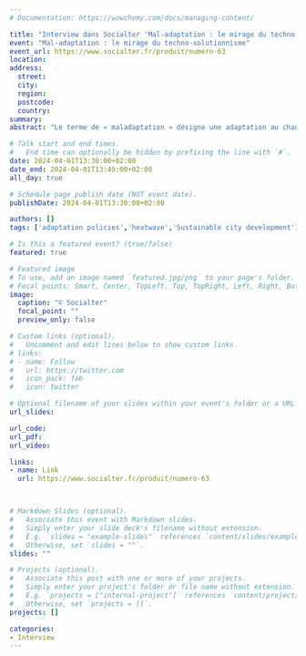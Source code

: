 ```yaml
---
# Documentation: https://wowchemy.com/docs/managing-content/

title: "Interview dans Socialter 'Mal-adaptation : le mirage du techno-solutionnisme'"
event: "Mal-adaptation : le mirage du techno-solutionnisme"
event_url: https://www.socialter.fr/produit/numero-63
location:
address:
  street:
  city:
  region:
  postcode:
  country:
summary: 
abstract: "Le terme de « maladaptation » désigne une adaptation au changement climatique qui aggrave en réalité la situation, par sa consommation d’énergie, par ses autres impacts environnementaux et témoigne d’une vision de court terme, d’un refus de questionner les modèles en place et d’une « sur-confiance dans les moyens économiques et la technologie pour tout régler »."

# Talk start and end times.
#   End time can optionally be hidden by prefixing the line with `#`.
date: 2024-04-01T13:30:00+02:00
date_end: 2024-04-01T13:45:00+02:00
all_day: true

# Schedule page publish date (NOT event date).
publishDate: 2024-04-01T13:30:00+02:00

authors: []
tags: ['adaptation policies','heatwave','Sustainable city development']

# Is this a featured event? (true/false)
featured: true

# Featured image
# To use, add an image named `featured.jpg/png` to your page's folder. 
# Focal points: Smart, Center, TopLeft, Top, TopRight, Left, Right, BottomLeft, Bottom, BottomRight.
image:
  caption: "© Socialter"
  focal_point: ""
  preview_only: false

# Custom links (optional).
#   Uncomment and edit lines below to show custom links.
# links:
# - name: Follow
#   url: https://twitter.com
#   icon_pack: fab
#   icon: twitter

# Optional filename of your slides within your event's folder or a URL.
url_slides:

url_code:
url_pdf:
url_video: 

links:
- name: Link
  url: https://www.socialter.fr/produit/numero-63



# Markdown Slides (optional).
#   Associate this event with Markdown slides.
#   Simply enter your slide deck's filename without extension.
#   E.g. `slides = "example-slides"` references `content/slides/example-slides.md`.
#   Otherwise, set `slides = ""`.
slides: ""

# Projects (optional).
#   Associate this post with one or more of your projects.
#   Simply enter your project's folder or file name without extension.
#   E.g. `projects = ["internal-project"]` references `content/project/deep-learning/index.md`.
#   Otherwise, set `projects = []`.
projects: []

categories:
- Interview
---
```

